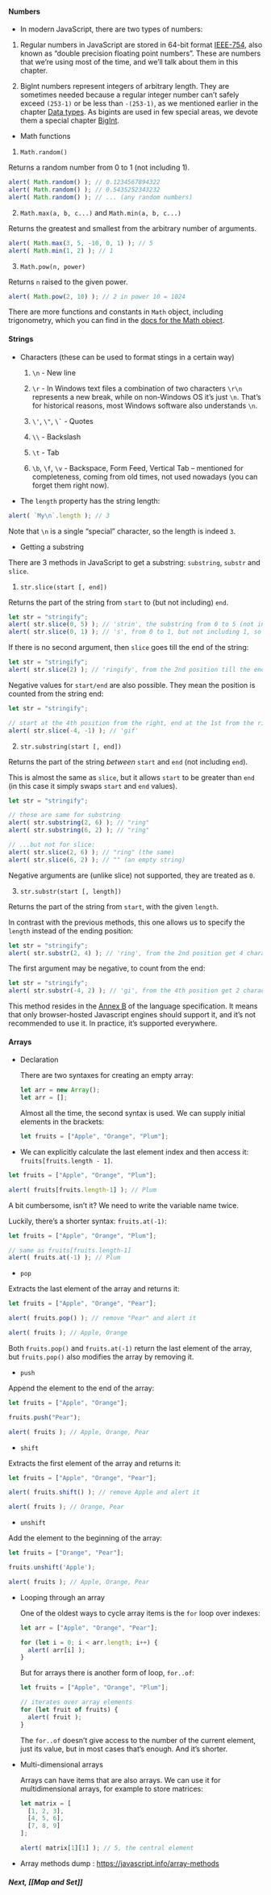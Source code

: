 

#### Numbers

- In modern JavaScript, there are two types of numbers:

1.  Regular numbers in JavaScript are stored in 64-bit format [IEEE-754](https://en.wikipedia.org/wiki/IEEE_754), also known as “double precision floating point numbers”. These are numbers that we’re using most of the time, and we’ll talk about them in this chapter.

2.  BigInt numbers represent integers of arbitrary length. They are sometimes needed because a regular integer number can’t safely exceed `(253-1)` or be less than `-(253-1)`, as we mentioned earlier in the chapter [Data types](https://javascript.info/types). As bigints are used in few special areas, we devote them a special chapter [BigInt](https://javascript.info/bigint).



- Math functions

1) `Math.random()`

Returns a random number from 0 to 1 (not including 1).

```javascript
alert( Math.random() ); // 0.1234567894322
alert( Math.random() ); // 0.5435252343232
alert( Math.random() ); // ... (any random numbers)
```

2) `Math.max(a, b, c...)` and `Math.min(a, b, c...)`

Returns the greatest and smallest from the arbitrary number of arguments.

```javascript
alert( Math.max(3, 5, -10, 0, 1) ); // 5
alert( Math.min(1, 2) ); // 1
```

3) `Math.pow(n, power)`

Returns `n` raised to the given power.


```javascript
alert( Math.pow(2, 10) ); // 2 in power 10 = 1024
```

There are more functions and constants in `Math` object, including trigonometry, which you can find in the [docs for the Math object](https://developer.mozilla.org/en/docs/Web/JavaScript/Reference/Global_Objects/Math).





#### Strings

 - Characters (these can be used to format stings in a certain way)

	1) `\n` - New line
	
	2) `\r` - In Windows text files a combination of two characters `\r\n` represents a new break, while on non-Windows OS it’s just `\n`. That’s for historical reasons, most Windows software also understands `\n`.
	
	3) `\'`, `\"`, `` \` `` - Quotes
	
	4) `\\` - Backslash
	
	5) `\t` - Tab
	
	6) `\b`, `\f`, `\v` - Backspace, Form Feed, Vertical Tab – mentioned for completeness, coming from old times, not used nowadays (you can forget them right now).


- The `length` property has the string length:

```javascript
alert( `My\n`.length ); // 3
```

Note that `\n` is a single “special” character, so the length is indeed `3`.


- Getting a substring

There are 3 methods in JavaScript to get a substring: `substring`, `substr` and `slice`.

1) `str.slice(start [, end])`

Returns the part of the string from `start` to (but not including) `end`.

```javascript
let str = "stringify";
alert( str.slice(0, 5) ); // 'strin', the substring from 0 to 5 (not including 5)
alert( str.slice(0, 1) ); // 's', from 0 to 1, but not including 1, so only character at 0
```

If there is no second argument, then `slice` goes till the end of the string:

```javascript
let str = "stringify";
alert( str.slice(2) ); // 'ringify', from the 2nd position till the end
```

Negative values for `start/end` are also possible. They mean the position is counted from the string end:

```javascript
let str = "stringify";

// start at the 4th position from the right, end at the 1st from the right
alert( str.slice(-4, -1) ); // 'gif'
```

2) `str.substring(start [, end])`

Returns the part of the string _between_ `start` and `end` (not including `end`).

This is almost the same as `slice`, but it allows `start` to be greater than `end` (in this case it simply swaps `start` and `end` values).

```javascript
let str = "stringify";

// these are same for substring
alert( str.substring(2, 6) ); // "ring"
alert( str.substring(6, 2) ); // "ring"

// ...but not for slice:
alert( str.slice(2, 6) ); // "ring" (the same)
alert( str.slice(6, 2) ); // "" (an empty string)
```

Negative arguments are (unlike slice) not supported, they are treated as `0`.

3) `str.substr(start [, length])`

Returns the part of the string from `start`, with the given `length`.

In contrast with the previous methods, this one allows us to specify the `length` instead of the ending position:

```javascript
let str = "stringify";
alert( str.substr(2, 4) ); // 'ring', from the 2nd position get 4 characters
```

The first argument may be negative, to count from the end:

```javascript
let str = "stringify";
alert( str.substr(-4, 2) ); // 'gi', from the 4th position get 2 characters
```

This method resides in the [Annex B](https://tc39.es/ecma262/#sec-string.prototype.substr) of the language specification. It means that only browser-hosted Javascript engines should support it, and it’s not recommended to use it. In practice, it’s supported everywhere.




#### Arrays

- Declaration

	There are two syntaxes for creating an empty array:
	
	```javascript
	let arr = new Array();
	let arr = [];
	```
	
	Almost all the time, the second syntax is used. We can supply initial elements in the brackets:
	
	```javascript
	let fruits = ["Apple", "Orange", "Plum"];
	```
	

- We can explicitly calculate the last element index and then access it: `fruits[fruits.length - 1]`.

```javascript
let fruits = ["Apple", "Orange", "Plum"];

alert( fruits[fruits.length-1] ); // Plum
```

A bit cumbersome, isn’t it? We need to write the variable name twice.

Luckily, there’s a shorter syntax: `fruits.at(-1)`:

```javascript
let fruits = ["Apple", "Orange", "Plum"];

// same as fruits[fruits.length-1]
alert( fruits.at(-1) ); // Plum
```


- `pop`

Extracts the last element of the array and returns it:

```javascript
let fruits = ["Apple", "Orange", "Pear"];

alert( fruits.pop() ); // remove "Pear" and alert it

alert( fruits ); // Apple, Orange
```

Both `fruits.pop()` and `fruits.at(-1)` return the last element of the array, but `fruits.pop()` also modifies the array by removing it.

- `push`

Append the element to the end of the array:

```javascript
let fruits = ["Apple", "Orange"];

fruits.push("Pear");

alert( fruits ); // Apple, Orange, Pear
```

- `shift`

Extracts the first element of the array and returns it:

```javascript
let fruits = ["Apple", "Orange", "Pear"];

alert( fruits.shift() ); // remove Apple and alert it

alert( fruits ); // Orange, Pear
```

- `unshift`

Add the element to the beginning of the array:

```javascript
let fruits = ["Orange", "Pear"];

fruits.unshift('Apple');

alert( fruits ); // Apple, Orange, Pear
```


- Looping through an array

	One of the oldest ways to cycle array items is the `for` loop over indexes:
	
	```javascript
	let arr = ["Apple", "Orange", "Pear"];
	
	for (let i = 0; i < arr.length; i++) {
	  alert( arr[i] );
	}
	```
	
	But for arrays there is another form of loop, `for..of`:
	
	```javascript
	let fruits = ["Apple", "Orange", "Plum"];
	
	// iterates over array elements
	for (let fruit of fruits) {
	  alert( fruit );
	}
	```
	
	The `for..of` doesn’t give access to the number of the current element, just its value, but in most cases that’s enough. And it’s shorter.


- Multi-dimensional arrays

	Arrays can have items that are also arrays. We can use it for multidimensional arrays, for example to store matrices:
	
	```javascript
	let matrix = [
	  [1, 2, 3],
	  [4, 5, 6],
	  [7, 8, 9]
	];
	
	alert( matrix[1][1] ); // 5, the central element
	```


- Array methods dump : https://javascript.info/array-methods



##### Next, [[Map and Set]]

